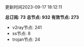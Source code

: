 更新时间2023-09-17 18:12:11

**总订阅: 73**
**总节点: 932**
**有效节点: 273**
- v2ray节点: 241
- ss节点: 8
- trojan节点: 24

